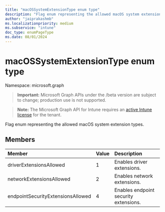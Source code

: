 ```yaml
---
title: "macOSSystemExtensionType enum type"
description: "Flag enum representing the allowed macOS system extension types."
author: "jaiprakashmb"
ms.localizationpriority: medium
ms.subservice: "intune"
doc_type: enumPageType
ms.date: 08/01/2024
---
```


# macOSSystemExtensionType enum type

Namespace: microsoft.graph

> **Important:** Microsoft Graph APIs under the /beta version are subject to change; production use is not supported.

> **Note:** The Microsoft Graph API for Intune requires an [active Intune license](https://go.microsoft.com/fwlink/?linkid=839381) for the tenant.

Flag enum representing the allowed macOS system extension types.

## Members
|Member|Value|Description|
|:---|:---|:---|
|driverExtensionsAllowed|1|Enables driver extensions.|
|networkExtensionsAllowed|2|Enables network extensions.|
|endpointSecurityExtensionsAllowed|4|Enables endpoint security extensions.|
